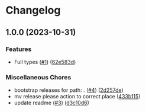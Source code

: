 # Changelog

## 1.0.0 (2023-10-31)


### Features

* Full types ([#1](https://github.com/flipt-io/flipt-php/issues/1)) ([62e583d](https://github.com/flipt-io/flipt-php/commit/62e583db470e8d668040a729e43505936847b4bf))


### Miscellaneous Chores

* bootstrap releases for path: . ([#4](https://github.com/flipt-io/flipt-php/issues/4)) ([2d257de](https://github.com/flipt-io/flipt-php/commit/2d257debb4ca585cd3cbc10d87cecd4b1c07f472))
* mv release please action to correct place ([433b115](https://github.com/flipt-io/flipt-php/commit/433b115573d309180ff12ac2d7a216c73414abf6))
* update readme ([#3](https://github.com/flipt-io/flipt-php/issues/3)) ([d3c10d6](https://github.com/flipt-io/flipt-php/commit/d3c10d64339940fe185b207b68c50844ff050cab))
